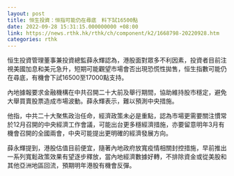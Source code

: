 ```yaml
---
layout: post
title: 恒生投資：恒指可能仍在尋底　料下試16500點
date: 2022-09-28 15:31:15.000000000 +08:00
link: https://news.rthk.hk/rthk/ch/component/k2/1668798-20220928.htm
categories: rthk
---
```


恒生投資管理董事兼投資總監薛永輝認為，港股面對眾多不利因素，投資者目前注視美國加息和美元急升，短期可能觀望市場會否出現恐慌性拋售，恒生指數可能仍在尋底，有機會下試16500至17000點支持。

內地據報要求金融機構在中共召開二十大前及舉行期間，協助維持股市穩定，避免大舉買賣股票造成市場波動。薛永輝表示，難以預測中央措施。

他指，中共二十大聚焦政治任命，經濟政策未必是重點，認為市場更需要關注慣常於12月召開的中央經濟工作會議，可能出台更多穩經濟措施，亦要留意明年3月有機會召開的全國兩會，中央可能提出更明確的經濟發展方向。

薛永輝提到，港股估值目前便宜，隨著內地政府放寬疫情相關封控措施，早前推出一系列寬鬆政策效果有望逐步釋放，當內地經濟數據好轉，不排除資金或從美股和其他亞洲地區回流，預期明年港股有機會反彈。

